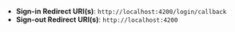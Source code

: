 * **Sign-in Redirect URI(s)**: `http://localhost:4200/login/callback`
* **Sign-out Redirect URI(s)**: `http://localhost:4200`